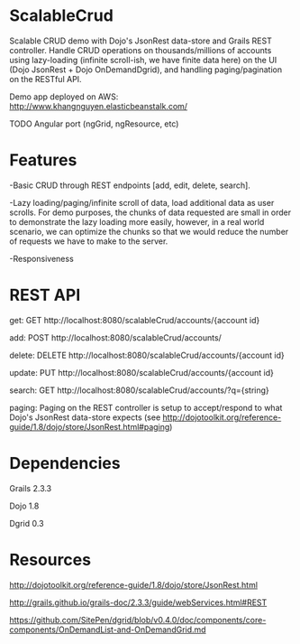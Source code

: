 # ScalableCrud
Scalable CRUD demo with Dojo's JsonRest data-store and Grails REST controller.  Handle CRUD operations on thousands/millions of accounts using lazy-loading (infinite scroll-ish, we have finite data here) on the UI (Dojo JsonRest + Dojo OnDemandDgrid), and handling paging/pagination on the RESTful API.

Demo app deployed on AWS: http://www.khangnguyen.elasticbeanstalk.com/

TODO Angular port (ngGrid, ngResource, etc)

# Features
-Basic CRUD through REST endpoints [add, edit, delete, search].

-Lazy loading/paging/infinite scroll of data, load additional data as user scrolls.  For demo purposes, the chunks of data requested are small in order to demonstrate the lazy loading more easily, however, in a real world scenario, we can optimize the chunks so that we would reduce the number of requests we have to make to the server.

-Responsiveness

# REST API
  get:
    GET http://localhost:8080/scalableCrud/accounts/{account id}
    
  add:
    POST http://localhost:8080/scalableCrud/accounts/
    
  delete:
    DELETE http://localhost:8080/scalableCrud/accounts/{account id}
    
  update:
    PUT http://localhost:8080/scalableCrud/accounts/{account id}
    
  search: 
    GET http://localhost:8080/scalableCrud/accounts/?q={string}
    
  paging:
    Paging on the REST controller is setup to accept/respond to what Dojo's JsonRest data-store expects (see http://dojotoolkit.org/reference-guide/1.8/dojo/store/JsonRest.html#paging)
    
    
    
    
# Dependencies
Grails 2.3.3

Dojo 1.8

Dgrid 0.3 

# Resources
http://dojotoolkit.org/reference-guide/1.8/dojo/store/JsonRest.html

http://grails.github.io/grails-doc/2.3.3/guide/webServices.html#REST

https://github.com/SitePen/dgrid/blob/v0.4.0/doc/components/core-components/OnDemandList-and-OnDemandGrid.md
